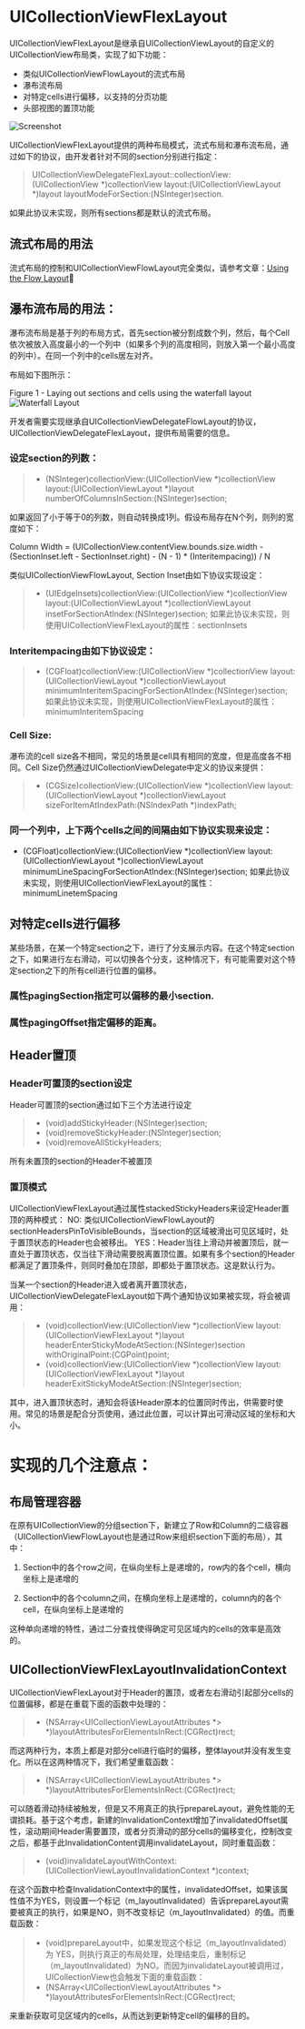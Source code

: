 # UICollectionViewFlexLayout
UICollectionViewFlexLayout是继承自UICollectionViewLayout的自定义的UICollectionView布局类，实现了如下功能：

* 类似UICollectionViewFlowLayout的流式布局
* 瀑布流布局
* 对特定cells进行偏移，以支持的分页功能
* 头部视图的置顶功能

![Screenshot](https://github.com/BlueMatthew/UICollectionViewFlexLayout/raw/master/docs/res/layout.gif)


UICollectionViewFlexLayout提供的两种布局模式，流式布局和瀑布流布局，通过如下的协议，由开发者针对不同的section分别进行指定：

> UICollectionViewDelegateFlexLayout::collectionView:(UICollectionView *)collectionView layout:(UICollectionViewLayout *)layout layoutModeForSection:(NSInteger)section.

如果此协议未实现，则所有sections都是默认的流式布局。

## 流式布局的用法

流式布局的控制和UICollectionViewFlowLayout完全类似，请参考文章：[Using the Flow Layout](https://developer.apple.com/library/archive/documentation/WindowsViews/Conceptual/CollectionViewPGforIOS/UsingtheFlowLayout/UsingtheFlowLayout.html)


## 瀑布流布局的用法：

瀑布流布局是基于列的布局方式，首先section被分割成数个列，然后，每个Cell依次被放入高度最小的一个列中（如果多个列的高度相同，则放入第一个最小高度的列中）。在同一个列中的cells居左对齐。

布局如下图所示：

Figure 1 - Laying out sections and cells using the waterfall layout
![Waterfall Layout](https://github.com/BlueMatthew/UICollectionViewFlexLayout/raw/master/docs/res/WaterfallLayout.png)

开发者需要实现继承自UICollectionViewDelegateFlowLayout的协议，UICollectionViewDelegateFlexLayout，提供布局需要的信息。

### 设定section的列数：

> - (NSInteger)collectionView:(UICollectionView *)collectionView layout:(UICollectionViewLayout *)layout numberOfColumnsInSection:(NSInteger)section;

如果返回了小于等于0的列数，则自动转换成1列。假设布局存在N个列，则列的宽度如下：

Column Width = (UICollectionView.contentView.bounds.size.width - (SectionInset.left - SectionInset.right) - (N - 1) * (Interitempacing)) / N

类似UICollectionViewFlowLayout, Section Inset由如下协议实现设定：

> - (UIEdgeInsets)collectionView:(UICollectionView *)collectionView layout:(UICollectionViewLayout *)collectionViewLayout insetForSectionAtIndex:(NSInteger)section;
如果此协议未实现，则使用UICollectionViewFlexLayout的属性：sectionInsets

### Interitempacing由如下协议设定：

> - (CGFloat)collectionView:(UICollectionView *)collectionView layout:(UICollectionViewLayout *)collectionViewLayout minimumInteritemSpacingForSectionAtIndex:(NSInteger)section;
如果此协议未实现，则使用UICollectionViewFlexLayout的属性：minimumInteritemSpacing


### Cell Size: 

瀑布流的cell size各不相同，常见的场景是cell具有相同的宽度，但是高度各不相同。Cell Size仍然通过UICollectionViewDelegate中定义的协议来提供：

> - (CGSize)collectionView:(UICollectionView *)collectionView layout:(UICollectionViewLayout *)collectionViewLayout sizeForItemAtIndexPath:(NSIndexPath *)indexPath;

### 同一个列中，上下两个cells之间的间隔由如下协议实现来设定：

- (CGFloat)collectionView:(UICollectionView *)collectionView layout:(UICollectionViewLayout *)collectionViewLayout minimumLineSpacingForSectionAtIndex:(NSInteger)section;
如果此协议未实现，则使用UICollectionViewFlexLayout的属性：minimumLinetemSpacing

## 对特定cells进行偏移

某些场景，在某一个特定section之下，进行了分支展示内容。在这个特定section之下，如果进行左右滑动，可以切换各个分支，这种情况下，有可能需要对这个特定section之下的所有cell进行位置的偏移。

### 属性pagingSection指定可以偏移的最小section.
### 属性pagingOffset指定偏移的距离。

## Header置顶

### Header可置顶的section设定

Header可置顶的section通过如下三个方法进行设定

> - (void)addStickyHeader:(NSInteger)section;
> - (void)removeStickyHeader:(NSInteger)section;
> - (void)removeAllStickyHeaders;

所有未置顶的section的Header不被置顶

### 置顶模式
UICollectionViewFlexLayout通过属性stackedStickyHeaders来设定Header置顶的两种模式：
NO: 类似UICollectionViewFlowLayout的sectionHeadersPinToVisibleBounds，当section的区域被滑出可见区域时，处于置顶状态的Header也会被移出。
YES：Header当往上滑动并被置顶后，就一直处于置顶状态，仅当往下滑动需要脱离置顶位置。如果有多个section的Header都满足了置顶条件，则同时叠加在顶部，即都处于置顶状态。这是默认行为。

当某一个section的Header进入或者离开置顶状态，UICollectionViewDelegateFlexLayout如下两个通知协议如果被实现，将会被调用：

> - (void)collectionView:(UICollectionView *)collectionView layout:(UICollectionViewFlexLayout *)layout headerEnterStickyModeAtSection:(NSInteger)section withOriginalPoint:(CGPoint)point;
> - (void)collectionView:(UICollectionView *)collectionView layout:(UICollectionViewFlexLayout *)layout headerExitStickyModeAtSection:(NSInteger)section;

其中，进入置顶状态时，通知会将该Header原本的位置同时传出，供需要时使用。常见的场景是配合分页使用，通过此位置，可以计算出可滑动区域的坐标和大小。

# 实现的几个注意点：

## 布局管理容器

在原有UICollectionView的分组section下，新建立了Row和Column的二级容器（UICollectionViewFlowLayout也是通过Row来组织section下面的布局），其中：

1. Section中的各个row之间，在纵向坐标上是递增的，row内的各个cell，横向坐标上是递增的

2. Section中的各个column之间，在横向坐标上是递增的，column内的各个cell，在纵向坐标上是递增的

这种单向递增的特性，通过二分查找使得确定可见区域内的cells的效率是高效的。

## UICollectionViewFlexLayoutInvalidationContext
UICollectionViewFlexLayout对于Header的置顶，或者左右滑动引起部分cells的位置偏移，都是在重载下面的函数中处理的：
> - (NSArray<UICollectionViewLayoutAttributes *> *)layoutAttributesForElementsInRect:(CGRect)rect;

而这两种行为，本质上都是对部分cell进行临时的偏移，整体layout并没有发生变化。所以在这两种情况下，我们希望重载函数：

> - (NSArray<UICollectionViewLayoutAttributes *> *)layoutAttributesForElementsInRect:(CGRect)rect;

可以随着滑动持续被触发，但是又不用真正的执行prepareLayout，避免性能的无谓损耗。基于这个考虑，新建的InvalidationContext增加了invalidatedOffset属性，滚动期间Header需要置顶，或者分页滑动的部分cells的偏移变化，控制改变之后，都基于此InvalidationContent调用invalidateLayout，同时重载函数：

> - (void)invalidateLayoutWithContext:(UICollectionViewLayoutInvalidationContext *)context;

在这个函数中检查InvalidationContext中的属性，invalidatedOffset，如果该属性值不为YES，则设置一个标记（m_layoutInvalidated）告诉prepareLayout需要被真正的执行，如果是NO，则不改变标记（m_layoutInvalidated）的值。而重载函数：

> - (void)prepareLayout中，如果发现这个标记（m_layoutInvalidated）为 YES，则执行真正的布局处理，处理结束后，重制标记（m_layoutInvalidated）为NO。而因为invalidateLayout被调用过，UICollectionView也会触发下面的重载函数：
> - (NSArray<UICollectionViewLayoutAttributes *> *)layoutAttributesForElementsInRect:(CGRect)rect;

来重新获取可见区域内的cells，从而达到更新特定cell的偏移的目的。

